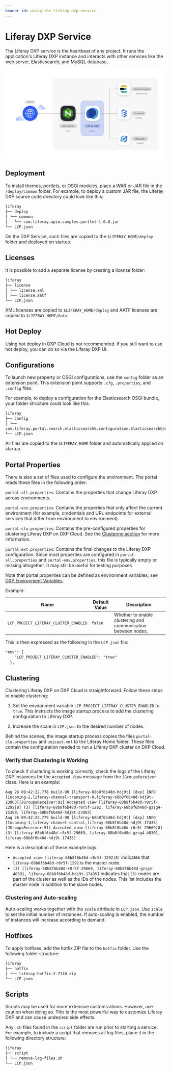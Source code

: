 ```yaml
---
header-id: using-the-liferay-dxp-service
---
```


# Liferay DXP Service

The Liferay DXP service is the heartbeat of any project. It runs the application's Liferay DXP instance and interacts with other services like the web server, Elasticsearch, and MySQL database.

![Figure 1: The Liferay DXP service is one of several services available in DXP Cloud.](../../images/services-dxp.png)

## Deployment

To install themes, portlets, or OSGi modules, place a WAR or JAR file in the `/deploy/common` folder. For example, to deploy a custom JAR file, the Liferay DXP source code directory could look like this:

    liferay
    ├── deploy
    │ └── common
    │   └── com.liferay.apio.samples.portlet-1.0.0.jar
    └── LCP.json

On the DXP Service, such files are copied to the `$LIFERAY_HOME/deploy` folder and deployed on startup.

## Licenses

It is possible to add a separate license by creating a license folder:

    liferay
    ├── license
    │ └── license.xml
    │ └── license.aatf
    └── LCP.json

XML licenses are copied to `$LIFERAY_HOME/deploy` and AATF licenses are copied to `$LIFERAY_HOME/data`.

## Hot Deploy

Using hot deploy in DXP Cloud is not recommended. If you still want to use hot deploy, you can do so via the Liferay DXP UI.

## Configurations

To launch new property or OSGI configurations, use the `config` folder as an extension point. This extension point supports `.cfg`, `.properties`, and `.config` files.

For example, to deploy a configuration for the Elasticsearch OSGi bundle, your folder structure could look like this:

    liferay
    ├── config
    │ └── com.liferay.portal.search.elasticsearch6.configuration.ElasticsearchConfiguration.config
    └── LCP.json

All files are copied to the `$LIFERAY_HOME` folder and automatically applied on startup.

## Portal Properties

There is also a set of files used to configure the environment. The portal reads these files in the following order:

`portal-all.properties`: Contains the properties that change Liferay DXP across environments.

`portal-env.properties`: Contains the properties that only affect the current environment (for example, credentials and URL endpoints for external services that differ from environment to environment).

`portal-clu.properties`: Contains the pre-configured properties for clustering Liferay DXP on DXP Cloud. See the [Clustering section](#clustering) for more information.

`portal-ext.properties`: Contains the final changes to the Liferay DXP configuration. Since most properties are configured in `portal-all.properties` and `portal-env.properties`, this file is typically empty or missing altogether. It may still be useful for testing purposes.

Note that portal properties can be defined as environment variables; see [DXP Environment Variables](https://help.liferay.com/hc/en-us/articles/360017877312-Environment-Variables).

Example:

Name                                  | Default Value | Description  |
------------------------------------- | ------------- | ------------ |
| `LCP_PROJECT_LIFERAY_CLUSTER_ENABLED` | `false`       | Whether to enable clustering and communication between nodes. |

This is then expressed as the following in the `LCP.json` file:

``` 
"env": {
    "LCP_PROJECT_LIFERAY_CLUSTER_ENABLED": "true"
  },
```

## Clustering

Clustering Liferay DXP on DXP Cloud is straightforward. Follow these steps to enable clustering:

1. Set the environment variable `LCP_PROJECT_LIFERAY_CLUSTER_ENABLED` to `true`. This instructs the image startup process to add the clustering configuration to Liferay DXP.

1. Increase the scale in `LCP.json` to the desired number of nodes.

Behind the scenes, the image startup process copies the files `portal-clu.properties` and `unicast.xml` to the Liferay Home folder. These files contain the configuration needed to run a Liferay DXP cluster on DXP Cloud.

### Verify that Clustering is Working

To check if clustering is working correctly, check the logs of the Liferay DXP instances for the `Accepted View` message from the `JGroupsReceiver` class.
Here is an example:

```shell
Aug 26 09:42:22.778 build-90 [liferay-68b8f6b48d-hdj9t] [dxp] INFO  [Incoming-2,liferay-channel-transport-0,liferay-68b8f6b48d-hdj9t-23003][JGroupsReceiver:91] Accepted view [liferay-68b8f6b48d-r8r5f-1292|8] (3) [liferay-68b8f6b48d-r8r5f-1292, liferay-68b8f6b48d-gzsg4-15389, liferay-68b8f6b48d-hdj9t-23003]
Aug 26 09:42:22.779 build-90 [liferay-68b8f6b48d-hdj9t] [dxp] INFO  [Incoming-1,liferay-channel-control,liferay-68b8f6b48d-hdj9t-17435][JGroupsReceiver:91] Accepted view [liferay-68b8f6b48d-r8r5f-29669|8] (3) [liferay-68b8f6b48d-r8r5f-29669, liferay-68b8f6b48d-gzsg4-48301, liferay-68b8f6b48d-hdj9t-17435]
```

Here is a description of these example logs:

- `Accepted view [liferay-68b8f6b48d-r8r5f-1292|8]` indicates that `liferay-68b8f6b48d-r8r5f-1292` is the master node.
- `(3) [liferay-68b8f6b48d-r8r5f-29669, liferay-68b8f6b48d-gzsg4-48301, liferay-68b8f6b48d-hdj9t-17435]` indicates that `(3)` nodes are part of the cluster as well as the IDs of the nodes. This list includes the master node in addition to the slave nodes.

### Clustering and Auto-scaling

Auto-scaling works together with the `scale` attribute in `LCP.json`. Use `scale` to set the initial number of instances. If auto-scaling is enabled, the number of instances will increase according to demand.

## Hotfixes

To apply hotfixes, add the hotfix ZIP file to the `hotfix` folder. Use the following folder structure:

    liferay
    ├── hotfix
    │ └── liferay-hotfix-2-7110.zip
    └── LCP.json

## Scripts

Scripts may be used for more extensive customizations. However, use caution when doing so. This is the most powerful way to customize Liferay DXP and can cause undesired side effects.

Any `.sh` files found in the `script` folder are run prior to starting a service. For example, to include a script that removes all log files, place it in the following directory structure:

    liferay
    ├── script
    │ └── remove-log-files.sh
    └── LCP.json
